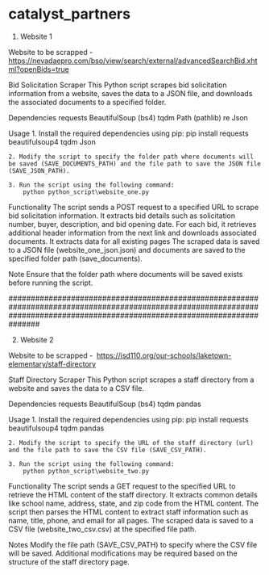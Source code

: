 # catalyst_partners

1. Website 1

Website to be scrapped - https://nevadaepro.com/bso/view/search/external/advancedSearchBid.xhtml?openBids=true

Bid Solicitation Scraper
This Python script scrapes bid solicitation information from a website, saves the data to a JSON file, and downloads the associated documents to a specified folder.

Dependencies
    requests
    BeautifulSoup (bs4)
    tqdm
    Path (pathlib)
    re
    Json

Usage
    1. Install the required dependencies using pip:
        pip install requests beautifulsoup4 tqdm Json

    2. Modify the script to specify the folder path where documents will be saved (SAVE_DOCUMENTS_PATH) and the file path to save the JSON file (SAVE_JSON_PATH).

    3. Run the script using the following command:
        python python_script\website_one.py

Functionality
    The script sends a POST request to a specified URL to scrape bid solicitation information.
    It extracts bid details such as solicitation number, buyer, description, and bid opening date.
    For each bid, it retrieves additional header information from the next link and downloads associated documents.
    It extracts data for all existing pages
    The scraped data is saved to a JSON file (website_one_json.json) and documents are saved to the specified folder path (save_documents).
    
Note
    Ensure that the folder path where documents will be saved exists before running the script.

###############################################################################################################################################################################

2. Website 2

Website to be scrapped -  https://isd110.org/our-schools/laketown-elementary/staff-directory

Staff Directory Scraper
This Python script scrapes a staff directory from a website and saves the data to a CSV file.

Dependencies
    requests
    BeautifulSoup (bs4)
    tqdm
    pandas

Usage
    1. Install the required dependencies using pip:
        pip install requests beautifulsoup4 tqdm pandas

    2. Modify the script to specify the URL of the staff directory (url) and the file path to save the CSV file (SAVE_CSV_PATH).

    3. Run the script using the following command:
        python python_script\website_two.py

Functionality
    The script sends a GET request to the specified URL to retrieve the HTML content of the staff directory.
    It extracts common details like school name, address, state, and zip code from the HTML content.
    The script then parses the HTML content to extract staff information such as name, title, phone, and email for all pages.
    The scraped data is saved to a CSV file (website_two_csv.csv) at the specified file path.

Notes
    Modify the file path (SAVE_CSV_PATH) to specify where the CSV file will be saved.
    Additional modifications may be required based on the structure of the staff directory page.